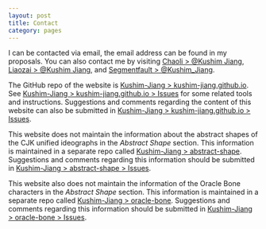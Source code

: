 ```yaml
---
layout: post
title: Contact
category: pages
---
```


I can be contacted via email, the email address can be found in my proposals. You can also contact me by visiting [Chaoli > @Kushim Jiang](https://chaoli.club/index.php/member/5589), [Liaozai > @Kushim Jiang](https://forum.han-zi.top/u/39), and [Segmentfault > @Kushim_Jiang](https://segmentfault.com/u/kushim_jiang).

The GitHub repo of the website is [Kushim-Jiang > kushim-jiang.github.io](https://github.com/Kushim-Jiang/kushim-jiang.github.io). See [Kushim-Jiang > kushim-jiang.github.io > Issues](https://github.com/Kushim-Jiang/kushim-jiang.github.io/issues) for some related tools and instructions. Suggestions and comments regarding the content of this website can also be submitted in [Kushim-Jiang > kushim-jiang.github.io > Issues](https://github.com/Kushim-Jiang/kushim-jiang.github.io/issues).

This website does not maintain the information about the abstract shapes of the CJK unified ideographs in the _Abstract Shape_ section. This information is maintained in a separate repo called [Kushim-Jiang > abstract-shape](https://github.com/Kushim-Jiang/abstract-shape). Suggestions and comments regarding this information should be submitted in [Kushim-Jiang > abstract-shape > Issues](https://github.com/Kushim-Jiang/abstract-shape/issues).

This website also does not maintain the information of the Oracle Bone characters in the _Abstract Shape_ section. This information is maintained in a separate repo called [Kushim-Jiang > oracle-bone](https://github.com/Kushim-Jiang/oracle-bone). Suggestions and comments regarding this information should be submitted in [Kushim-Jiang > oracle-bone > Issues](https://github.com/Kushim-Jiang/oracle-bone/issues).
